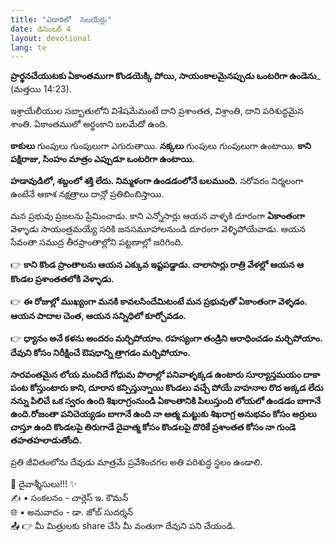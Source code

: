 ```yaml
---
title: "ఎడారిలో  సెలయేర్లు"
date: డిసెంబర్ 4
layout: devotional
lang: te
---
```


**ప్రార్థనచేయుటకు ఏకాంతముగా కొండయెక్కి పోయి, సాయంకాలమైనప్పుడు ఒంటరిగా ఉండెను**_ (మత్తయి 14:23). 

ఇశ్రాయేలీయుల సబ్బాతులోని విశేషమేమంటే దాని ప్రశాంతత, విశ్రాంతి, దాని పరిశుద్ధమైన శాంతి. ఏకాంతములో అర్థంకాని బలమేదో ఉంది. 

**కాకులు** గుంపులు గుంపులుగా ఎగురుతాయి. 
**నక్కలు** గుంపులు గుంపులుగా ఉంటాయి. 
**కాని పక్షిరాజు, సింహం మాత్రం ఎప్పుడూ ఒంటరిగా ఉంటాయి.**

**హడావుడిలో, శబ్దంలో శక్తి లేదు. నిమ్మళంగా ఉండడంలోనే బలముంది.** సరోవరం నిర్మలంగా ఉంటేనే ఆకాశ నక్షత్రాలు దాన్లో ప్రతిబింబిస్తాయి. 

మన ప్రభువు ప్రజలను ప్రేమించాడు. కాని ఎన్నోసార్లు ఆయన వాళ్ళకి దూరంగా **ఏకాంతంగా** వెళ్ళాడు సాయంత్రమయ్యే సరికి జనసమూహాలనుండి దూరంగా వెళ్ళిపోయేవాడు. ఆయన సేవంతా సముద్ర తీరప్రాంతాల్లోని పట్టణాల్లో జరిగింది. 

👉 **కాని కొండ ప్రాంతాలను ఆయన ఎక్కువ ఇష్టపడ్డాడు. చాలాసార్లు రాత్రి వేళల్లో ఆయన ఆ కొండల ప్రశాంతతలోకి వెళ్ళాడు.**

👉 **ఈ రోజుల్లో ముఖ్యంగా మనకి కావలసిందేమిటంటే మన ప్రభువుతో ఏకాంతంగా వెళ్ళడం. ఆయన పాదాల చెంత, ఆయన సన్నిధిలో కూర్చోవడం.**

👉 **ధ్యానం అనే కళను అందరం మర్చిపోయాం. రహస్యంగా తండ్రిని ఆరాధించడం మర్చిపోయాం. దేవుని కోసం నిరీక్షించే ఔషధాన్ని త్రాగడం మర్చిపోయాం.**

**సారవంతమైన లోయ మంచిదే గోధుమ పొలాల్లో పనివాళ్ళక్కడ ఉంటారు సూర్యాస్తమయం దాకా పంట కోస్తుంటారు కాని, దూరాన కన్పిస్తున్నాయి కొండలు వచ్చే పోయే వాహనాల రొద అక్కడ లేదు నన్ను పిలిచే ఒక స్వరం ఉంది శిఖరాగ్రంనుండి ఏకాంతానికి పిలుస్తుంది లోయలో ఉండడం బాగానే ఉంది.రోజంతా పనిచెయ్యడం బాగానే ఉంది నా ఆత్మ మట్టుకు శిఖరాగ్ర అనుభవం కోసం అర్రులు చాస్తూ ఉంది కొండలపై తిరుగాడే దైవాత్మ కోసం కొండలపై దొరికే ప్రశాంతత కోసం నా గుండె తహతహలాడుతోంది.**

ప్రతి జీవితంలోను దేవుడు మాత్రమే ప్రవేశించగల అతి పరిశుద్ధ స్థలం ఉండాలి.

<div class="blessing">🙏 <span class="bless-text">దైవాశ్శీసులు!!!</span> ✨</div>

<div class="credit">✍️ <span class="credit-text">▪ సంకలనం - చార్లెస్ ఇ. కౌమన్</span></div>
<div class="credit">🌐 <span class="credit-text">▪ అనువాదం - డా. జోబ్ సుదర్శన్</span></div>


<div class="share">📤 👉 <span class="share-text">మీ మిత్రులకు share చేసి మీ వంతుగా దేవుని పని చేయండి.</span></div>
